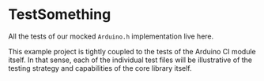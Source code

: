 # TestSomething


All the tests of our mocked `Arduino.h` implementation live here.

This example project is tightly coupled to the tests of the Arduino CI module itself.  In that sense, each of the individual test files will be illustrative of the testing strategy and capabilities of the core library itself.
